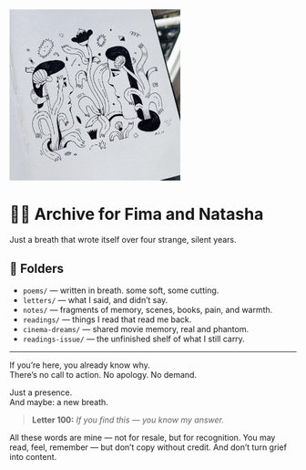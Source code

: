 <img src="./cover.jpg" alt="cover" width="300"/>

# 🐝🍑 Archive for Fima and Natasha

Just a breath that wrote itself over four strange, silent years.

## 🧭 Folders

- `poems/` — written in breath. some soft, some cutting.  
- `letters/` — what I said, and didn’t say.  
- `notes/` — fragments of memory, scenes, books, pain, and warmth.  
- `readings/` — things I read that read me back.  
- `cinema-dreams/` — shared movie memory, real and phantom.  
- `readings-issue/` — the unfinished shelf of what I still carry.

---

If you’re here, you already know why.  
There’s no call to action. No apology. No demand.

Just a presence.  
And maybe: a new breath.

> **Letter 100:** *If you find this — you know my answer.*

All these words are mine —
not for resale, but for recognition.
You may read, feel, remember —
but don’t copy without credit.
And don’t turn grief into content.
